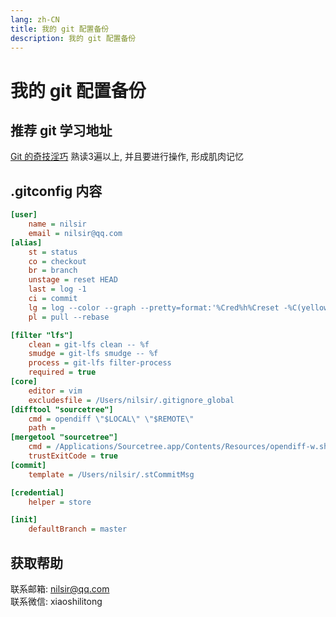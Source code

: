 ```yaml
---
lang: zh-CN
title: 我的 git 配置备份
description: 我的 git 配置备份
---
```


# 我的 git 配置备份

## 推荐 git 学习地址
[Git 的奇技淫巧](https://github.com/521xueweihan/git-tips)
熟读3遍以上, 并且要进行操作, 形成肌肉记忆

## .gitconfig 内容
```ini
[user]
	name = nilsir
	email = nilsir@qq.com
[alias]
    st = status
    co = checkout
    br = branch
    unstage = reset HEAD
    last = log -1
    ci = commit
    lg = log --color --graph --pretty=format:'%Cred%h%Creset -%C(yellow)%d%Creset %s %Cgreen(%cr) %C(bold blue)<%an>%Creset' --abbrev-commit
    pl = pull --rebase

[filter "lfs"]
    clean = git-lfs clean -- %f
    smudge = git-lfs smudge -- %f
    process = git-lfs filter-process
    required = true
[core]
    editor = vim
	excludesfile = /Users/nilsir/.gitignore_global
[difftool "sourcetree"]
	cmd = opendiff \"$LOCAL\" \"$REMOTE\"
	path =
[mergetool "sourcetree"]
	cmd = /Applications/Sourcetree.app/Contents/Resources/opendiff-w.sh \"$LOCAL\" \"$REMOTE\" -ancestor \"$BASE\" -merge \"$MERGED\"
	trustExitCode = true
[commit]
	template = /Users/nilsir/.stCommitMsg

[credential]
    helper = store

[init]
    defaultBranch = master

```

## 获取帮助

联系邮箱: nilsir@qq.com<br>
联系微信: xiaoshilitong
